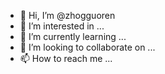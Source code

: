 - 👋 Hi, I’m @zhogguoren
- 👀 I’m interested in ...
- 🌱 I’m currently learning ...
- 💞️ I’m looking to collaborate on ...
- 📫 How to reach me ...

<!---
zhogguoren/zhogguoren is a ✨ special ✨ repository because its `README.md` (this file) appears on your GitHub profile.
You can click the Preview link to take a look at your changes.
--->
